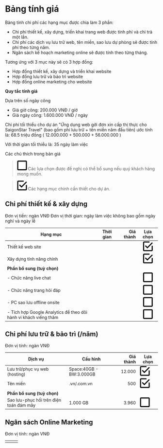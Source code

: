 # Bảng tính giá

Bảng tính chi phí các hạng mục được chia làm 3 phần:

* Chi phí thiết kế, xây dựng, triển khai trang web được tính phí và chi trả một lần.
* Chi phí các dịch vụ lưu trữ web, tên miền, sao lưu dự phòng sẽ được tính phí theo từng năm.
* Ngân sách kế hoạch marketing online sẽ được tính theo từng tháng.

Tương ứng với 3 mục này sẽ có 3 hợp đồng:

* Hợp đồng thiết kế, xây dựng và triển khai website
* Hợp đồng lưu trữ và bảo trì website
* Hợp đồng online marketing cho website

**Quy tắc tính giá**

Dựa trên số ngày công

- Giá giờ công: 200.000 VNĐ / giờ 
- Giá ngày công: 1.600.000 VNĐ / ngày

Chi phí tối thiểu cho dự án "Ứng dụng web gởi đơn xin cấp thị thực cho SaigonStar Travel" (bao gồm phí lưu trữ + tên miền năm đầu tiên) ước tính là: 68.5 triệu đồng ( 12.000.000 + 500.000 + 56.000.000 )

Với thời gian tối thiểu là: 35 ngày làm việc

Các chú thích trong bản giá

> ![](/assets/check-blank.png)
> Các lựa chọn được đề nghị có thể bổ sung nếu quý khách hàng mong muốn.


> ![](/assets/check-check.png)
> Các hạng mục chính cần thiết cho dự án.

## Chi phí thiết kế & xây dựng 

Đơn vị tiền: ngàn VNĐ
Đơn vị thời gian: ngày làm việc không bao gồm ngày nghỉ và ngày lễ 

| Hạng mục                 | Thời gian | Giá thành | Lựa chọn |
|--------------------------|-----------|----------:|:--------:|
| Thiết kế web site        |           |           |![          ](/assets/check-check.png)|
| Xây dựng tính năng chính | | |![](/assets/check-check.png) |
| **Phần bổ sung (tuỳ chọn)** | | | |
| - Chức năng live chat | | |![](/assets/check-blank.png) |
| - Chức năng trang hỏi đáp | | | ![](/assets/check-blank.png)|
| - PC sao lưu offline onsite | | |![](/assets/check-blank.png) |
| - Tích hợp Google Analytics để theo dõi hành vi khách viếng thăm | | |![](/assets/check-blank.png) |

## Chi phí lưu trữ & bảo trì (/năm)

Đơn vị tính: ngàn VNĐ

| Dịch vụ | Cấu hình | Giá thành | Lựa chọn |
|---------|----------|----------:|----------|
| Lưu trữ/phục vụ web (hosting) | Space:40GB - BW:3.000GB | 12.000 |![](/assets/check-check.png)  |
| Tên miền | .vn/.com.vn | 500 |![](/assets/check-check.png) |
| **Phần bổ sung (tuỳ chọn)** | | | |
| Sao lưu-phục hồi trên điện toán đám mây | 1.000 GB | 3.960 | ![](/assets/check-blank.png)|


## Ngân sách Online Marketing

Đơn vị tính: ngàn VNĐ

| | | |
|-|-|-|
| | | |
